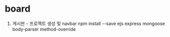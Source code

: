 # board

1. 게시판 - 프로젝트 생성 및 navbar
    npm install --save ejs express mongoose body-parser method-override

